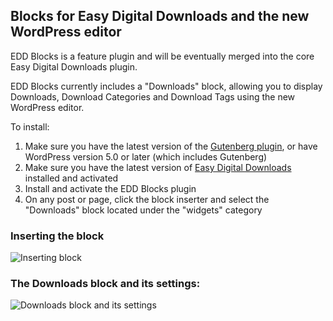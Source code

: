 ## Blocks for Easy Digital Downloads and the new WordPress editor

EDD Blocks is a feature plugin and will be eventually merged into the core Easy Digital Downloads plugin.

EDD Blocks currently includes a "Downloads" block, allowing you to display Downloads, Download Categories and Download Tags using the new WordPress editor.

To install:

1. Make sure you have the latest version of the [Gutenberg plugin](https://wordpress.org/plugins/gutenberg/), or have WordPress version 5.0 or later (which includes Gutenberg)
1. Make sure you have the latest version of [Easy Digital Downloads](https://wordpress.org/plugins/easy-digital-downloads/) installed and activated
2. Install and activate the EDD Blocks plugin
3. On any post or page, click the block inserter and select the "Downloads" block located under the "widgets" category

### Inserting the block

![Inserting block](https://dzwonsemrish7.cloudfront.net/items/2a270l0h3q1d3s1W0O2G/Screen%20Shot%202018-07-21%20at%206.39.17%20PM.png?v=563d63d3)

### The Downloads block and its settings:

![Downloads block and its settings](https://duaw26jehqd4r.cloudfront.net/items/0X1O3G3j1x193G1S1p3y/screenshot-1.png?v=fdbda1ef)

	
